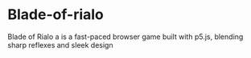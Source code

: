 # Blade-of-rialo
Blade of Rialo a is a fast-paced browser game built with p5.js, blending sharp reflexes and sleek design
